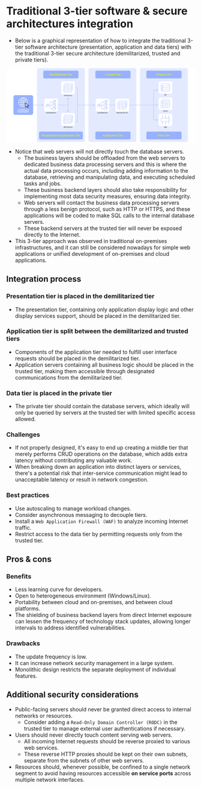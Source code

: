 # Traditional 3-tier software & secure architectures integration

* Below is a graphical representation of how to integrate the traditional 3-tier software architecture (presentation, application and data tiers) with the traditional 3-tier secure architecture (demilitarized, trusted and private tiers).

![Three-tier software & secure architecture integration][1]

* Notice that web servers will not directly touch the database servers.
  * The business layers should be offloaded from the web servers to dedicated business data processing servers and this is where the actual data processing occurs, including adding information to the database, retrieving and manipulating data, and executing scheduled tasks and jobs.
  * These business backend layers should also take responsibility for implementing most data security measures, ensuring data integrity.
  * Web servers will contact the business data processing servers through a less benign protocol, such as HTTP or HTTPS, and these applications will be coded to make SQL calls to the internal database servers.
  * These backend servers at the trusted tier will never be exposed directly to the Internet.
* This 3-tier approach was observed in traditional on-premises infrastructures, and it can still be considered nowadays for simple web applications or unified development of on-premises and cloud applications.

## Integration process

### Presentation tier is placed in the demilitarized tier

* The presentation tier, containing only application display logic and other display services support, should be placed in the demilitarized tier.

### Application tier is split between the demilitarized and trusted tiers

* Components of the application tier needed to fulfill user interface requests should be placed in the demilitarized tier.
* Application servers containing all business logic should be placed in the trusted tier, making them accessible through designated communications from the demilitarized tier.

### Data tier is placed in the private tier

* The private tier should contain the database servers, which ideally will only be queried by servers at the trusted tier with limited specific access allowed.

### Challenges

* If not properly designed, it's easy to end up creating a middle tier that merely performs CRUD operations on the database, which adds extra latency without contributing any valuable work.
* When breaking down an application into distinct layers or services, there's a potential risk that inter-service communication might lead to unacceptable latency or result in network congestion.

### Best practices

* Use autoscaling to manage workload changes.
* Consider asynchronous messaging to decouple tiers.
* Install a `Web Application Firewall (WAF)` to analyze incoming Internet traffic.
* Restrict access to the data tier by permitting requests only from the trusted tier.

## Pros & cons

### Benefits

* Less learning curve for developers.
* Open to heterogeneous environment (Windows/Linux).
* Portability between cloud and on-premises, and between cloud platforms.
* The shielding of business backend layers from direct Internet exposure can lessen the frequency of technology stack updates, allowing longer intervals to address identified vulnerabilities.

### Drawbacks

* The update frequency is low.
* It can increase network security management in a large system.
* Monolithic design restricts the separate deployment of individual features.

## Additional security considerations

* Public-facing servers should never be granted direct access to internal networks or resources.
  * Consider adding a `Read-Only Domain Controller (RODC)` in the trusted tier to manage external user authentications if necessary.
* Users should never directly touch content serving web servers.
  * All incoming Internet requests should be reverse proxied to various web services.
  * These reverse HTTP proxies should be kept on their own subnets, separate from the subnets of other web servers.
* Resources should, whenever possible, be confined to a single network segment to avoid having resources accessible **on service ports** across multiple network interfaces.

[1]: /static/images/three-tier-software-and-secure-architecture-integration.png
